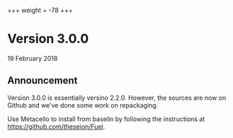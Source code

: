 +++
weight = -78
+++

# Version 3.0.0
19 February 2018

## Announcement
Version 3.0.0 is essentially versino 2.2.0. However, the sources are now on Github and we've done some work on repackaging.

Use Metacello to install from baselin by following the instructions at https://github.com/theseion/Fuel.